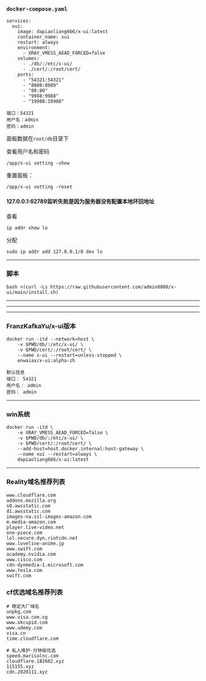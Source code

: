 ###  `docker-compose.yaml`

```
services:
  xui:
    image: dapiaoliang666/x-ui:latest
    container_name: xui
    restart: always
    environment:
      - XRAY_VMESS_AEAD_FORCED=false
    volumes:
      - ./db/:/etc/x-ui/
      - ./cert/:/root/cert/
    ports:
      - "54321:54321"
      - "8080:8080"
      - "80:80"
      - "9988:9988"
      - "19988:19988"
```

```
端口：54321
用户名：admin
密码：admin
```

面板数据在`root/db`目录下

查看用户名和密码

```
/app/x-ui setting -show
```

重置面板：
```
/app/x-ui setting -reset
```

#### 127.0.0.1:62789监听失败是因为服务器没有配置本地环回地址
查看
```
ip addr show lo
```
分配
```
sudo ip addr add 127.0.0.1/8 dev lo
```

---
### 脚本
```
bash <(curl -Ls https://raw.githubusercontent.com/admin8800/x-ui/main/install.sh)
```

---

---

---

###  FranzKafkaYu/x-ui版本

```
docker run -itd --network=host \
    -v $PWD/db/:/etc/x-ui/ \
    -v $PWD/cert/:/root/cert/ \
    --name x-ui --restart=unless-stopped \
    enwaiax/x-ui:alpha-zh
```


```
默认信息
端口： 54321
用户名： admin
密码： admin
```

---

### win系统
```
docker run -itd \
    -e XRAY_VMESS_AEAD_FORCED=false \
    -v $PWD/db/:/etc/x-ui/ \
    -v $PWD/cert/:/root/cert/ \
    --add-host=host.docker.internal:host-gateway \
    --name xui --restart=always \
    dapiaoliang666/x-ui:latest
```



---
### Reality域名推荐列表
```
www.cloudflare.com
addons.mozilla.org
s0.awsstatic.com
d1.awsstatic.com
images-na.ssl-images-amazon.com
m.media-amazon.com
player.live-video.net
one-piece.com
lol.secure.dyn.riotcdn.net
www.lovelive-anime.jp
www.swift.com
academy.nvidia.com
www.cisco.com
cdn-dynmedia-1.microsoft.com
www.tesla.com
swift.com
```


### cf优选域名推荐列表
```
# 稳定大厂域名
unpkg.com
www.visa.com.sg
www.okcupid.com
www.udemy.com
visa.cn
time.cloudflare.com

# 私人维护-分钟级优选
speed.marisalnc.com
cloudflare.182682.xyz
115155.xyz
cdn.2020111.xyz
```

